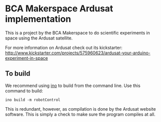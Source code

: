BCA Makerspace Ardusat implementation
=====================================

This is a project by the BCA Makerspace to do scientific experiments in space using the Ardusat satellite.

For more information on Ardusat check out its kickstarter:
http://www.kickstarter.com/projects/575960623/ardusat-your-arduino-experiment-in-space

To build
--------
We recommend using <a href="inotool.org">ino</a> to build from the command line.  Use this command to build:

    ino build -m robotControl

This is redundant, however, as compilation is done by the Ardusat website software.  This is simply a check to make sure the program compiles at all.
